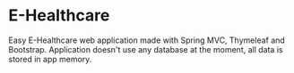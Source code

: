 # E-Healthcare
Easy E-Healthcare web application made with Spring MVC, Thymeleaf and Bootstrap.
Application doesn't use any database at the moment, all data is stored in app memory.
